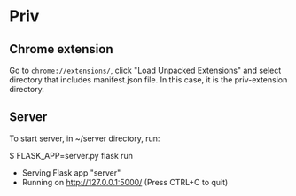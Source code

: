 # Priv

## Chrome extension
Go to `chrome://extensions/`, click "Load Unpacked Extensions" and select directory that includes manifest.json file. In this case, it is the priv-extension directory.


## Server
To start server, in ~/server directory, run: 

$ FLASK_APP=server.py flask run
 * Serving Flask app "server"
 * Running on http://127.0.0.1:5000/ (Press CTRL+C to quit)